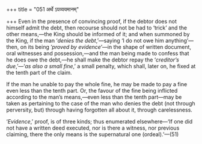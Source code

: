+++
title = "051 अर्थे ऽपव्ययमानम्"

+++
Even in the presence of convincing proof, if the debtor does not himself
admit the debt, then recourse should not be had to ‘trick’ and the other
means,—the King should be informed of it; and when summoned by the King,
if the man ‘*denies the debt*,’—saying ‘I do not owe him anything’—then,
on its being ‘*proved by evidence*’—in the shape of written document,
oral witnesses and possession,—and the man being made to confess that he
does owe the debt,—he shall make the debtor repay the ‘*creditor’s
due*,’—‘*as also a small fine*,’ a small penalty, which shall, later on,
he fixed at the tenth part of the claim.

If the man he unable to pay the whole fine, he may be made to pay a fine
even less than the tenth part. Or, the favour of the fine being
inflicted according to the man’s means,—even less than the tenth
part—may be taken as pertaining to the case of the man who denies the
debt (not through perversity, but) through having forgotten all about
it, through carelessness.

‘*Evidence*,’ proof, is of three kinds; thus enumerated elsewhere—‘If
one did not have a written deed executed, nor is there a witness, nor
previous claiming, there the only means is the supernatural one
(ordeal).’—(51)


